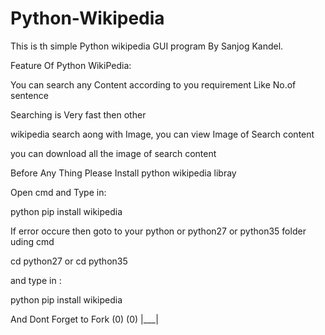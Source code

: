 # Python-Wikipedia



This is th simple Python wikipedia GUI program By Sanjog Kandel.

Feature Of Python WikiPedia:

You can search any Content according to you requirement Like No.of sentence

Searching is Very fast then other

wikipedia search aong with Image, you can view Image of Search content

you can download all the image of search content

Before Any Thing Please Install python wikipedia libray

Open cmd and Type in:

python pip install wikipedia

If error occure then goto to your python or python27 or python35 folder uding cmd

cd python27 or cd python35

and type in :

python pip install wikipedia

And Dont Forget to Fork (0) (0)
                         |___|
                      
